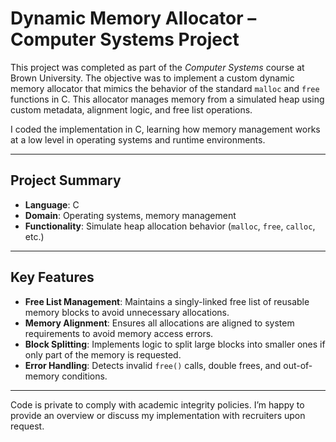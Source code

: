 # Dynamic Memory Allocator – Computer Systems Project

This project was completed as part of the *Computer Systems* course at Brown University. The objective was to implement a custom dynamic memory allocator that mimics the behavior of the standard `malloc` and `free` functions in C. This allocator manages memory from a simulated heap using custom metadata, alignment logic, and free list operations.

I coded the implementation in C, learning how memory management works at a low level in operating systems and runtime environments.

---

## Project Summary
- **Language**: C
- **Domain**: Operating systems, memory management
- **Functionality**: Simulate heap allocation behavior (`malloc`, `free`, `calloc`, etc.)

---

## Key Features

- **Free List Management**: Maintains a singly-linked free list of reusable memory blocks to avoid unnecessary allocations.
- **Memory Alignment**: Ensures all allocations are aligned to system requirements to avoid memory access errors.
- **Block Splitting**: Implements logic to split large blocks into smaller ones if only part of the memory is requested.
- **Error Handling**: Detects invalid `free()` calls, double frees, and out-of-memory conditions.

---

Code is private to comply with academic integrity policies. I’m happy to provide an overview or discuss my implementation with recruiters upon request.

